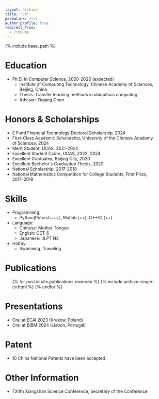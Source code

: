 ```yaml
---
layout: archive
title: "CV"
permalink: /cv/
author_profile: true
redirect_from:
  - /resume
---
```


{% include base_path %}

Education
======
* Ph.D. in Computer Science, 2020-2026 (expected)
  * Institute of Computing Technology, Chinese Academy of Sciences, Beijing, China
  * Thesis: Transfer learning methods in ubiquitous computing.
  * Advisor: Yiqiang Chen

Honors & Scholarships
======
* E Fund Financial Technology Doctoral Scholarship,                                    2024
* First-Class Academic Scholarship, University of the Chinese Academy of Sciences,            2024
* Merit Student, UCAS,	2021-2024
* Excellent Student Cadre, UCAS,	2022, 2024                        
* Excellent Graduates, Beijing City,	2020
* Excellent Bachelor's Graduation Thesis, 	2020
* National Scholarship,	2017-2018
* National Mathematics Competition for College Students, First Prize,                  2017-2018
  
Skills
======
* Programming:
  * Python(Pytorch+++), Matlab (++), C++/C (++)
* Language:
  * Chinese: Mother Tongue
  * English: CET-6
  * Japanese: JLPT N2
* Hobby:
  * Swimming, Traveling

Publications
======
  <ul>{% for post in site.publications reversed %}
    {% include archive-single-cv.html %}
  {% endfor %}</ul>
  
Presentations
======
* Oral at ECAI 2023 (Krakow, Poland)
* Oral at BIBM 2024 (Lisbon, Portugal)

Patent
======
* 10 China National Patents have been accepted. 
  
Other Information
======
* 720th Xiangshan Science Conference, Secretary of the Conference
